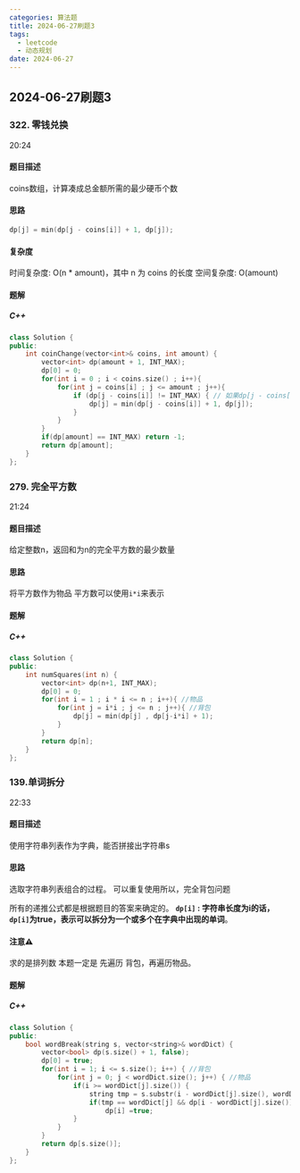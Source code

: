 ```yaml
---
categories: 算法题
title: 2024-06-27刷题3
tags:
  - leetcode
  - 动态规划
date: 2024-06-27
---
```

## 2024-06-27刷题3
### 322. 零钱兑换
20:24
#### 题目描述
coins数组，计算凑成总金额所需的最少硬币个数
#### 思路
```C++
dp[j] = min(dp[j - coins[i]] + 1, dp[j]);
```
#### 复杂度
时间复杂度: O(n * amount)，其中 n 为 coins 的长度
空间复杂度: O(amount)
#### 题解
##### C++
```C++
class Solution {
public:
    int coinChange(vector<int>& coins, int amount) {
        vector<int> dp(amount + 1, INT_MAX);
        dp[0] = 0;
        for(int i = 0 ; i < coins.size() ; i++){
            for(int j = coins[i] ; j <= amount ; j++){
                if (dp[j - coins[i]] != INT_MAX) { // 如果dp[j - coins[i]]是初始值则跳过
                    dp[j] = min(dp[j - coins[i]] + 1, dp[j]);
                }
            }
        }
        if(dp[amount] == INT_MAX) return -1;
        return dp[amount];
    }
};
```



### 279. 完全平方数
21:24
#### 题目描述
给定整数n，返回和为n的完全平方数的最少数量
#### 思路
将平方数作为物品
平方数可以使用`i*i`来表示
#### 题解
##### C++
```C++
class Solution {
public:
    int numSquares(int n) {
        vector<int> dp(n+1, INT_MAX);
        dp[0] = 0;
        for(int i = 1 ; i * i <= n ; i++){ //物品
            for(int j = i*i ; j <= n ; j++){ //背包
                dp[j] = min(dp[j] , dp[j-i*i] + 1);
            }
        }
        return dp[n];
    }
};

```

### 139.单词拆分
22:33
#### 题目描述
使用字符串列表作为字典，能否拼接出字符串s
#### 思路
选取字符串列表组合的过程。
可以重复使用所以，完全背包问题

所有的递推公式都是根据题目的答案来确定的。
**`dp[i]` : 字符串长度为i的话，`dp[i]`为true，表示可以拆分为一个或多个在字典中出现的单词**。
#### 注意⚠️
求的是排列数
本题一定是 先遍历 背包，再遍历物品。
#### 题解
##### C++
```C++
class Solution {
public:
    bool wordBreak(string s, vector<string>& wordDict) {
        vector<bool> dp(s.size() + 1, false);
        dp[0] = true;
        for(int i = 1; i <= s.size(); i++) { //背包
            for(int j = 0; j < wordDict.size(); j++) { //物品
                if(i >= wordDict[j].size()) {
                    string tmp = s.substr(i - wordDict[j].size(), wordDict[j].size());
                    if(tmp == wordDict[j] && dp[i - wordDict[j].size()]) 
                        dp[i] =true;
                }
            }
        }
        return dp[s.size()];
    }
};
```
